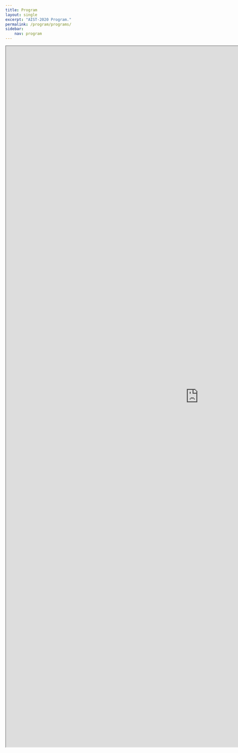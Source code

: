 ```yaml
---
title: Program
layout: single
excerpt: "AIST-2020 Program."
permalink: /program/programs/
sidebar: 
    nav: program
---
```


<iframe width="1210" height="2200" src="https://docs.google.com/spreadsheets/d/e/2PACX-1vSVJSm7I-8kUadwde07g7cZF7wOWBVVTBoTGq77WKv-p6qbGfzlR2FjDNtrBOaYul5zQWBcfdMdDMn7/pubhtml?gid=506510001&amp;single=true&amp;widget=true&amp;headers=false"></iframe>
